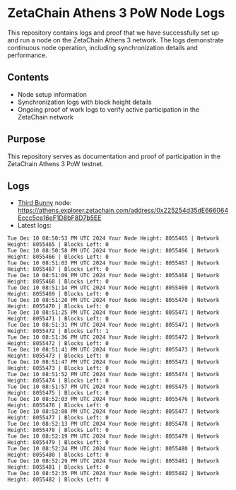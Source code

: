 # ZetaChain Athens 3 PoW Node Logs
This repository contains logs and proof that we have successfully set up and run a node on the ZetaChain Athens 3 network. The logs demonstrate continuous node operation, including synchronization details and performance.

## Contents
- Node setup information
- Synchronization logs with block height details
- Ongoing proof of work logs to verify active participation in the ZetaChain network

## Purpose
This repository serves as documentation and proof of participation in the ZetaChain Athens 3 PoW testnet.

## Logs

- [Third Bunny](https://thirdbunny.xyz/) node: https://athens.explorer.zetachain.com/address/0x225254d35dE666064Eccc5ce16eF1D8bF8D7b5EE
- Latest logs:
```
Tue Dec 10 08:50:53 PM UTC 2024 Your Node Height: 8055465 | Network Height: 8055465 | Blocks Left: 0
Tue Dec 10 08:50:58 PM UTC 2024 Your Node Height: 8055466 | Network Height: 8055466 | Blocks Left: 0
Tue Dec 10 08:51:03 PM UTC 2024 Your Node Height: 8055467 | Network Height: 8055467 | Blocks Left: 0
Tue Dec 10 08:51:09 PM UTC 2024 Your Node Height: 8055468 | Network Height: 8055468 | Blocks Left: 0
Tue Dec 10 08:51:14 PM UTC 2024 Your Node Height: 8055469 | Network Height: 8055469 | Blocks Left: 0
Tue Dec 10 08:51:20 PM UTC 2024 Your Node Height: 8055470 | Network Height: 8055470 | Blocks Left: 0
Tue Dec 10 08:51:25 PM UTC 2024 Your Node Height: 8055471 | Network Height: 8055471 | Blocks Left: 0
Tue Dec 10 08:51:31 PM UTC 2024 Your Node Height: 8055471 | Network Height: 8055472 | Blocks Left: 1
Tue Dec 10 08:51:36 PM UTC 2024 Your Node Height: 8055472 | Network Height: 8055472 | Blocks Left: 0
Tue Dec 10 08:51:41 PM UTC 2024 Your Node Height: 8055473 | Network Height: 8055473 | Blocks Left: 0
Tue Dec 10 08:51:47 PM UTC 2024 Your Node Height: 8055473 | Network Height: 8055473 | Blocks Left: 0
Tue Dec 10 08:51:52 PM UTC 2024 Your Node Height: 8055474 | Network Height: 8055474 | Blocks Left: 0
Tue Dec 10 08:51:57 PM UTC 2024 Your Node Height: 8055475 | Network Height: 8055475 | Blocks Left: 0
Tue Dec 10 08:52:03 PM UTC 2024 Your Node Height: 8055476 | Network Height: 8055476 | Blocks Left: 0
Tue Dec 10 08:52:08 PM UTC 2024 Your Node Height: 8055477 | Network Height: 8055477 | Blocks Left: 0
Tue Dec 10 08:52:13 PM UTC 2024 Your Node Height: 8055478 | Network Height: 8055478 | Blocks Left: 0
Tue Dec 10 08:52:19 PM UTC 2024 Your Node Height: 8055479 | Network Height: 8055479 | Blocks Left: 0
Tue Dec 10 08:52:24 PM UTC 2024 Your Node Height: 8055480 | Network Height: 8055480 | Blocks Left: 0
Tue Dec 10 08:52:29 PM UTC 2024 Your Node Height: 8055481 | Network Height: 8055481 | Blocks Left: 0
Tue Dec 10 08:52:35 PM UTC 2024 Your Node Height: 8055482 | Network Height: 8055482 | Blocks Left: 0
```
